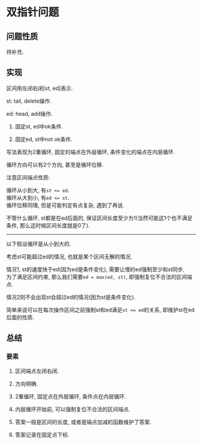 # 双指针问题

## 问题性质

待补充.

## 实现

区间用左闭右闭[st, ed]表示.

st: tail, delete操作.

ed: head, add操作.

1. 固定st, ed中ok条件.

2. 固定ed, st中not ok条件.

写法表现为2重循环, 固定的端点在外层循环, 条件变化的端点在内层循环.

循环方向可以有2个方向, 甚至是循环位移.

注意区间端点性质:

循环从小到大, 有`st <= ed`.  
循环从大到小, 有`ed <= st`.  
循环位移同理, 但是可能判定有点复杂, 遇到了再说.

不管什么循环, st都是在ed后面的, 保证区间长度至少为1(当然可能这1个也不满足条件, 那么这时候区间长度就是0了).

---

以下假设循环是从小到大的.

考虑st可能超过ed的情况, 也就是某个区间无解的情况.

情况1, st的速度快于ed(因为ed是条件变化), 需要让慢的ed强制至少和st同步,  
为了满足区间约束, 那么我们需要`ed = max(ed, st)`, 即强制复位不合法的区间端点.

情况2则不会出现st会超过ed的情况(因为st是条件变化).

简单来说可以在每次操作区间之前强制st和ed满足`st <= ed`的关系, 即维护st在ed后面的性质.

## 总结

### 要素

1. 区间端点左闭右闭.

2. 方向明确.

3. 2重循环, 固定点在外层循环, 条件点在内层循环.

4. 内层循环开始前, 可以强制复位不合法的区间端点.

5. 答案一般是区间的长度, 或者是端点加减的函数维护了答案.

6. 答案记录在固定点下标.

